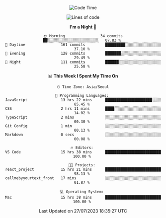 <div align=center>
 
<!--START_SECTION:waka-->
![Code Time](http://img.shields.io/badge/Code%20Time-119%20hrs%2047%20mins-blue)

![Lines of code](https://img.shields.io/badge/From%20Hello%20World%20I%27ve%20Written-3.0%20million%20lines%20of%20code-blue)

**I'm a Night 🦉** 

```text
🌞 Morning                34 commits          ██░░░░░░░░░░░░░░░░░░░░░░░   07.83 % 
🌆 Daytime                161 commits         █████████░░░░░░░░░░░░░░░░   37.10 % 
🌃 Evening                128 commits         ███████░░░░░░░░░░░░░░░░░░   29.49 % 
🌙 Night                  111 commits         ██████░░░░░░░░░░░░░░░░░░░   25.58 % 
```


📊 **This Week I Spent My Time On** 

```text
🕑︎ Time Zone: Asia/Seoul

💬 Programming Languages: 
JavaScript               13 hrs 22 mins      █████████████████████░░░░   85.45 % 
CSS                      2 hrs 11 mins       ████░░░░░░░░░░░░░░░░░░░░░   14.02 % 
TypeScript               2 mins              ░░░░░░░░░░░░░░░░░░░░░░░░░   00.30 % 
Git Config               1 min               ░░░░░░░░░░░░░░░░░░░░░░░░░   00.13 % 
Markdown                 0 secs              ░░░░░░░░░░░░░░░░░░░░░░░░░   00.08 % 

🔥 Editors: 
VS Code                  15 hrs 38 mins      █████████████████████████   100.00 % 

🐱‍💻 Projects: 
react_project            15 hrs 21 mins      █████████████████████████   98.13 % 
callmebyyourtext_front   17 mins             ░░░░░░░░░░░░░░░░░░░░░░░░░   01.87 % 

💻 Operating System: 
Mac                      15 hrs 38 mins      █████████████████████████   100.00 % 
```


 Last Updated on 27/07/2023 18:35:27 UTC
<!--END_SECTION:waka-->
 </div>
